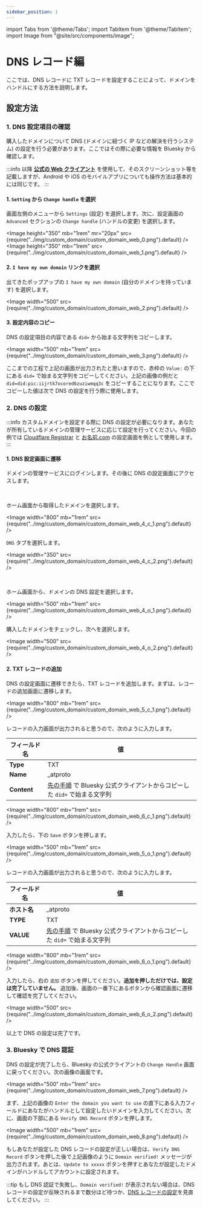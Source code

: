 ```yaml
---
sidebar_position: 1
---
```


import Tabs from '@theme/Tabs';
import TabItem from '@theme/TabItem';
import Image from "@site/src/components/image";

# DNS レコード編

ここでは、DNS レコードに TXT レコードを設定することによって、ドメインをハンドルにする方法を説明します。

## 設定方法

### 1. DNS 設定項目の確認

購入したドメインについて DNS (ドメインに紐づく IP などの解決を行うシステム) の設定を行う必要があります。ここではその際に必要な情報を Bluesky から確認します。

:::info
以降 **[公式の Web クライアント](https://bsky.app)** を使用して、そのスクリーンショット等を記載しますが、Android や iOS のモバイルアプリについても操作方法は基本的には同じです。
:::

#### 1. `Setting` から `Change handle` を選択

画面左側のメニューから `Settings` (設定) を選択します。次に、設定画面の `Advanced` セクションの `Change handle` (ハンドルの変更) を選択します。

<Image height="350" mb="1rem" mr="20px" src={require("../img/custom_domain/custom_domain_web_0.png").default} />
<Image height="350" mb="1rem" src={require("../img/custom_domain/custom_domain_web_1.png").default} />

#### 2. `I have my own domain` リンクを選択

出てきたポップアップの `I have my own domain` (自分のドメインを持っています) を選択します。

<Image width="500" src={require("../img/custom_domain/custom_domain_web_2.png").default} />

#### 3. 設定内容のコピー

DNS の設定項目の内容である `did=` から始まる文字列をコピーします。

<Image width="500" mb="1rem" src={require("../img/custom_domain/custom_domain_web_3.png").default} />

ここまでの工程で上記の画面が出力されたと思いますので、赤枠の `Value:` の下にある `did=` で始まる文字列をコピーしてください。上記の画像の例だと`did=did:pic:iijrtk7ocored6zuziwmqq3c` をコピーすることになります。ここでコピーした値は次で DNS の設定を行う際に使用します。

### 2. DNS の設定

:::info
カスタムドメインを設定する際に DNS の設定が必要になります。あなたが所有しているドメインの管理サービスに応じて設定を行ってください。今回の例では [Cloudflare Registrar](https://www.cloudflare.com/ja-jp/products/registrar/) と [お名前.com](https://www.onamae.com/) の設定画面を例として使用します。
:::

#### 1. DNS 設定画面に遷移

ドメインの管理サービスにログインします。その後に DNS の設定画面にアクセスします。

<Tabs groupId="service" queryString>
  <TabItem value="cloudflare" label="Cloudflare Registrar" default>
<br/>

ホーム画面から取得したドメインを選択します。

<Image width="800" mb="1rem" src={require("../img/custom_domain/custom_domain_web_4_c_1.png").default} />

`DNS` タブを選択します。

<Image width="350" src={require("../img/custom_domain/custom_domain_web_4_c_2.png").default} />

  </TabItem>

  <TabItem value="onamae" label="お名前.com">
<br/>

ホーム画面から、ドメインの DNS 設定を選択します。

<Image width="500" mb="1rem" src={require("../img/custom_domain/custom_domain_web_4_o_1.png").default} />

購入したドメインをチェックし、次へを選択します。

<Image width="500" src={require("../img/custom_domain/custom_domain_web_4_o_2.png").default} />

  </TabItem>
</Tabs>

#### 2. TXT レコードの追加

DNS の設定画面に遷移できたら、TXT レコードを追加します。まずは、レコードの追加画面に遷移します。

<Tabs groupId="service" queryString>
  <TabItem value="cloudflare" label="Cloudflare Registrar" default>

<Image width="800" mb="1rem" src={require("../img/custom_domain/custom_domain_web_5_c_1.png").default} />

レコードの入力画面が出力されると思うので、次のように入力します。

| フィールド名 | 値                                                                                              |
| ------------ | ----------------------------------------------------------------------------------------------- |
| **Type**     | TXT                                                                                             |
| **Name**     | \_atproto                                                                                       |
| **Content**  | [先の手順](#3-設定内容のコピー) で Bluesky 公式クライアントからコピーした `did=` で始まる文字列 |

<Image width="800" mb="1rem" src={require("../img/custom_domain/custom_domain_web_6_c_1.png").default} />

入力したら、下の `Save` ボタンを押します。

  </TabItem>

  <TabItem value="onamae" label="お名前.com">

<Image width="500" mb="1rem" src={require("../img/custom_domain/custom_domain_web_5_o_1.png").default} />

レコードの入力画面が出力されると思うので、次のように入力します。

| フィールド名 | 値                                                                                              |
| ------------ | ----------------------------------------------------------------------------------------------- |
| **ホスト名** | \_atproto                                                                                       |
| **TYPE**     | TXT                                                                                             |
| **VALUE**    | [先の手順](#3-設定内容のコピー) で Bluesky 公式クライアントからコピーした `did=` で始まる文字列 |

<Image width="800" mb="1rem" src={require("../img/custom_domain/custom_domain_web_6_o_1.png").default} />

入力したら、右の `追加` ボタンを押してください。**追加を押しただけでは、設定は完了していません。** 追加後、画面の一番下にあるボタンから確認画面に遷移して確認を完了してください。

<Image width="500" src={require("../img/custom_domain/custom_domain_web_6_o_2.png").default} />

  </TabItem>
</Tabs>

以上で DNS の設定は完了です。

### 3. Bluesky で DNS 認証

DNS の設定が完了したら、Bluesky の公式クライアントの `Change Handle` 画面に戻ってください。次の画像の画面です。

<Image width="500" mb="1rem" src={require("../img/custom_domain/custom_domain_web_7.png").default} />

まず、上記の画像の `Enter the domain you want to use` の直下にある入力フィールドにあなたがハンドルとして設定したいドメインを入力してください。次に、画面の下部にある `Verify DNS Record` ボタンを押します。

<Image width="500" mb="1rem" src={require("../img/custom_domain/custom_domain_web_8.png").default} />

もしあなたが設定した DNS レコードの設定が正しい場合は、`Verify DNS Record` ボタンを押した後で上記画像のように `Domain verified!` メッセージが出力されます。あとは、`Update to xxxxx` ボタンを押すとあなたが設定したドメインがハンドルしてアカウントに設定されます。

:::tip
もし DNS 認証で失敗し、`Domain verified!` が表示されない場合は、DNS レコードの設定が反映されるまで数分ほど待つか、[DNS レコードの設定](#3-dns-の設定)を見直してください。
:::
